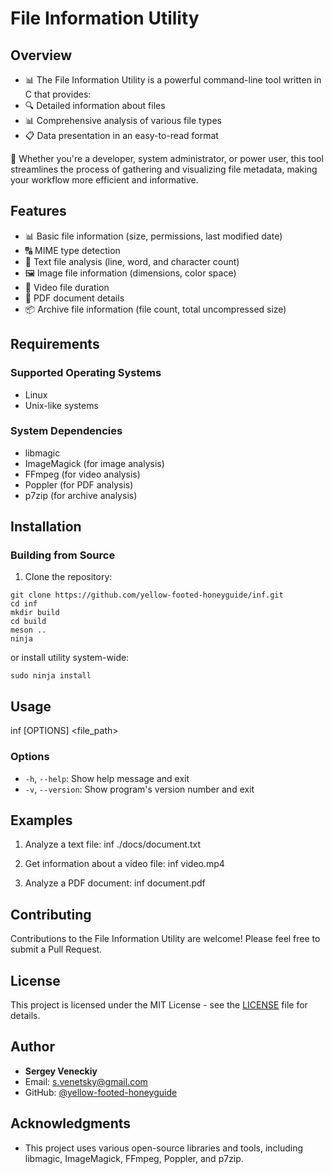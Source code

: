 # File Information Utility

## Overview

- 📊 The File Information Utility is a powerful command-line tool written in C that provides:
- 🔍 Detailed information about files
- 📊 Comprehensive analysis of various file types
- 📋 Data presentation in an easy-to-read format

🚀 Whether you're a developer, system administrator, or power user, this tool 
   streamlines the process of gathering and visualizing file metadata, making 
   your workflow more efficient and informative.


## Features

- 📊 Basic file information (size, permissions, last modified date)
- 🔠 MIME type detection
- 📝 Text file analysis (line, word, and character count)
- 🖼️ Image file information (dimensions, color space)
- 🎥 Video file duration
- 📄 PDF document details
- 📦 Archive file information (file count, total uncompressed size)

## Requirements

### Supported Operating Systems

- Linux
- Unix-like systems

### System Dependencies

- libmagic
- ImageMagick (for image analysis)
- FFmpeg (for video analysis)
- Poppler (for PDF analysis)
- p7zip (for archive analysis)

## Installation

### Building from Source

1. Clone the repository:
```
git clone https://github.com/yellow-footed-honeyguide/inf.git
cd inf
mkdir build
cd build
meson ..
ninja
```
or install utility system-wide:
```
sudo ninja install
```

## Usage
inf [OPTIONS] <file_path>

### Options

- `-h`, `--help`: Show help message and exit
- `-v`, `--version`: Show program's version number and exit

## Examples

1. Analyze a text file:
inf ./docs/document.txt

2. Get information about a video file:
inf video.mp4

3. Analyze a PDF document:
inf document.pdf


## Contributing

Contributions to the File Information Utility are welcome! Please feel free to submit a Pull Request.


## License

This project is licensed under the MIT License - see the [LICENSE](LICENSE) file for details.


## Author

- **Sergey Veneckiy**
- Email: s.venetsky@gmail.com
- GitHub: [@yellow-footed-honeyguide](https://github.com/yellow-footed-honeyguide)

## Acknowledgments

- This project uses various open-source libraries and tools, including libmagic, ImageMagick, FFmpeg, Poppler, and p7zip.
